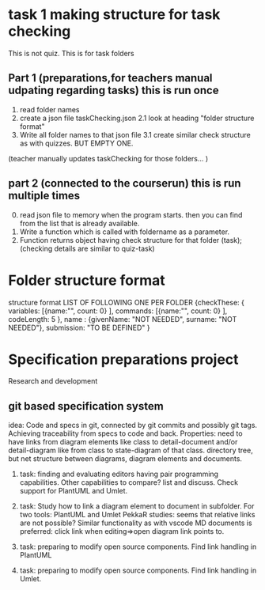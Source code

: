 # task 1 making structure for task checking 
This is not quiz. This is for task folders
## Part 1 (preparations,for teachers manual udpating regarding tasks) this is run once
1. read folder names
2. create a json file taskChecking.json
    2.1 look at heading "folder structure format"
3. Write all folder names to that json file 
    3.1 create similar check structure as with quizzes. BUT EMPTY ONE. 

(teacher manually updates taskChecking for those folders... )

## part 2 (connected to the courserun) this is run multiple times
0. read json file to memory when the program starts. then you can find from the list that is already available. 
1. Write a function which is called with foldername as a parameter. 
2. Function returns object having check structure for that folder (task);
    (checking details are similar to quiz-task)


# Folder structure format
structure format LIST OF FOLLOWING ONE PER FOLDER
{checkThese: { 
  variables: [{name:"", count: 0} ],
  commands:  [{name:"", count: 0} ],
  codeLength: 5
  },
  name : {givenName: "NOT NEEDED", surname: "NOT NEEDED"},
  submission: "TO BE DEFINED"
}

# Specification preparations project
Research and development
## git based specification system
idea: Code and specs in git, connected by git commits and possibly git tags. Achieving traceability from specs to code and back. 
Properties: need to have links from diagram elements like class to detail-document and/or detail-diagram like from class to state-diagram of that class. directory tree, but net structure between diagrams, diagram elements and documents. 

1. task: finding and evaluating editors having pair programming capabilities. Other capabilities to compare? list and discuss. 
Check support for PlantUML and Umlet. 

2. task: Study how to link a diagram element to document in subfolder. For two tools: PlantUML and Umlet
PekkaR studies: seems that relative links are not possible? Similar functionality as with vscode MD documents is preferred: click link when editing=>open diagram link points to.


3. task: preparing to modify open source components. Find link handling in PlantUML 

4. task: preparing to modify open source components. Find link handling in Umlet. 

